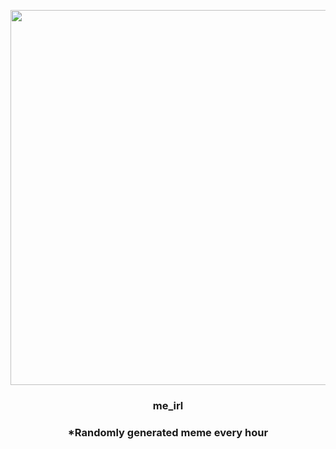 <p align="center">
        <img src="https://i.redd.it/pnblm5v3hdl91.gif" width="600" height="600">
        </p>
        <h3 align="center">me_irl</h3>
        <h3 align="center">*Randomly generated meme every hour</h3>
    
